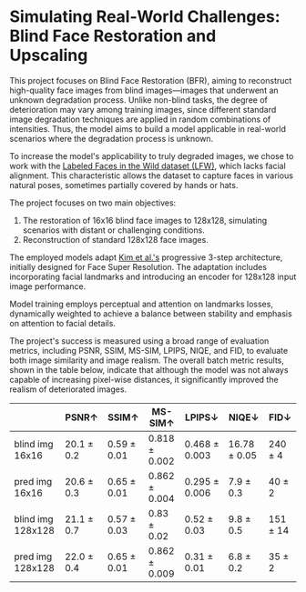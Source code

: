 # Simulating Real-World Challenges: Blind Face Restoration and Upscaling

This project focuses on Blind Face Restoration (BFR), aiming to reconstruct high-quality face images from blind images—images that underwent an unknown degradation process. Unlike non-blind tasks, the degree of deterioration may vary among training images, since different standard image degradation techniques are applied in random combinations of intensities. Thus, the model aims to build a model applicable in real-world scenarios where the degradation process is unknown.

To increase the model's applicability to truly degraded images, we chose to work with the [Labeled Faces in the Wild dataset (LFW)](https://vis-www.cs.umass.edu/lfw/), which lacks facial alignment. This characteristic allows the dataset to capture faces in various natural poses, sometimes partially covered by hands or hats.

The project focuses on two main objectives:

1. The restoration of 16x16 blind face images to 128x128, simulating scenarios with distant or challenging conditions.
2. Reconstruction of standard 128x128 face images.
   
The employed models adapt [Kim et al.'s]([https://website-name.com](https://arxiv.org/abs/1908.08239)) progressive 3-step architecture, initially designed for Face Super Resolution. The adaptation includes incorporating facial landmarks and introducing an encoder for 128x128 input image performance.

Model training employs perceptual and attention on landmarks losses, dynamically weighted to achieve a balance between stability and emphasis on attention to facial details.

The project's success is measured using a broad range of evaluation metrics, including PSNR, SSIM, MS-SIM, LPIPS, NIQE, and FID, to evaluate both image similarity and image realism. The overall batch metric results, shown in the table below, indicate that although the model was not always capable of increasing pixel-wise distances, it significantly improved the realism of deteriorated images.

|                 | PSNR$\uparrow$ | SSIM$\uparrow$ | MS-SIM$\uparrow$ | LPIPS$\downarrow$ | NIQE$\downarrow$ | FID$\downarrow$ |
| --------------- | ---- | ---- | ------ | ----- | ---- | --- |
| blind img 16x16 | 20.1 $\pm$ 0.2 | 0.59 $\pm$ 0.01 | 0.818 $\pm$ 0.002 | 0.468 $\pm$ 0.003 | 16.78 $\pm$ 0.05 | 240 $\pm$ 4 |
| pred img 16x16 | 20.6 $\pm$ 0.3 | 0.65  $\pm$ 0.01 | 0.862  $\pm$ 0.004 | 0.295  $\pm$ 0.006 | 7.9  $\pm$ 0.3 | 40  $\pm$ 2 |
| blind img 128x128 | 21.1 $\pm$ 0.7 | 0.57 $\pm$ 0.03 | 0.83 $\pm$ 0.02 | 0.52 $\pm$ 0.03 | 9.8 $\pm$ 0.5 | 151 $\pm$ 14 |
| pred img 128x128 | 22.0 $\pm$ 0.4 | 0.65 $\pm$ 0.01 | 0.862 $\pm$ 0.009 | 0.31 $\pm$ 0.01 | 6.8 $\pm$ 0.2 | 35 $\pm$ 2 |
